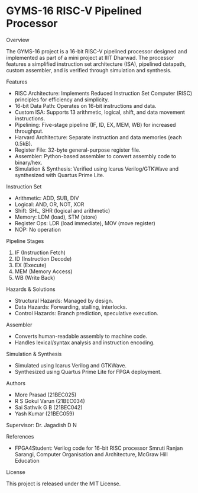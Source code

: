 
# GYMS-16 RISC-V Pipelined Processor

Overview

The GYMS-16 project is a 16-bit RISC-V pipelined processor designed and implemented as part of a mini project at IIIT Dharwad. The processor features a simplified instruction set architecture (ISA), pipelined datapath, custom assembler, and is verified through simulation and synthesis.

Features

- RISC Architecture: Implements Reduced Instruction Set Computer (RISC) principles for efficiency and simplicity.
- 16-bit Data Path: Operates on 16-bit instructions and data.
- Custom ISA: Supports 13 arithmetic, logical, shift, and data movement instructions.
- Pipelining: Five-stage pipeline (IF, ID, EX, MEM, WB) for increased throughput.
- Harvard Architecture: Separate instruction and data memories (each 0.5kB).
- Register File: 32-byte general-purpose register file.
- Assembler: Python-based assembler to convert assembly code to binary/hex.
- Simulation & Synthesis: Verified using Icarus Verilog/GTKWave and synthesized with Quartus Prime Lite.

Instruction Set

- Arithmetic: ADD, SUB, DIV
- Logical: AND, OR, NOT, XOR
- Shift: SHL, SHR (logical and arithmetic)
- Memory: LDM (load), STM (store)
- Register Ops: LDR (load immediate), MOV (move register)
- NOP: No operation

Pipeline Stages

1. IF (Instruction Fetch)
2. ID (Instruction Decode)
3. EX (Execute)
4. MEM (Memory Access)
5. WB (Write Back)

Hazards & Solutions

- Structural Hazards: Managed by design.
- Data Hazards: Forwarding, stalling, interlocks.
- Control Hazards: Branch prediction, speculative execution.

Assembler

- Converts human-readable assembly to machine code.
- Handles lexical/syntax analysis and instruction encoding.

Simulation & Synthesis

- Simulated using Icarus Verilog and GTKWave.
- Synthesized using Quartus Prime Lite for FPGA deployment.

Authors

- More Prasad (21BEC025)
- R S Gokul Varun (21BEC034)
- Sai Sathvik G B (21BEC042)
- Yash Kumar (21BEC059)

Supervisor: Dr. Jagadish D N

References

- FPGA4Student: Verilog code for 16-bit RISC processor
  Smruti Ranjan Sarangi, Computer Organisation and Architecture, McGraw Hill Education

License

This project is released under the MIT License.
